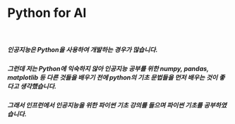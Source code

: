 <html>
  <body>
    <h1>Python for AI</h1>
    <br>
    <h5>
      인공지능은 Python을 사용하여 개발하는 경우가 많습니다.
    </h5>
    <h5>
      그런데 저는 Python에 익숙하지 않아 인공지능 공부를 위한 numpy, pandas, matplotlib 등 다른 것들을 배우기 전에 python의 기초 문법들을 먼저 배우는 것이 좋다고 생각했습니다.
    </h5>
    <h5>
      그래서 인프런에서 인공지능을 위한 파이썬 기초 강의를 들으며 파이썬 기초를 공부하였습니다.
    </h5>
  </body>
</html>
